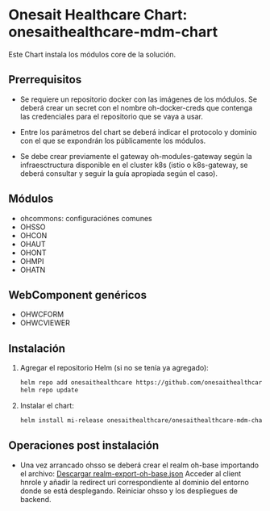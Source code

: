 # Onesait Healthcare Chart: onesaithealthcare-mdm-chart

Este Chart instala los módulos core de la solución.

## Prerrequisitos

- Se requiere un repositorio docker con las imágenes de los módulos.  Se deberá crear un secret con el nombre 
  oh-docker-creds que contenga las credenciales para el repositorio que se vaya a usar.

- Entre los parámetros del chart se deberá indicar el protocolo y dominio con el que se expondrán los públicamente los módulos.

- Se debe crear previamente el gateway oh-modules-gateway según la infraesctructura disponible en el cluster k8s (istio o k8s-gateway,
  se deberá consultar y seguir la guía apropiada según el caso).  
  
## Módulos

- ohcommons: configuraciónes comunes
- OHSSO
- OHCON
- OHAUT
- OHONT
- OHMPI
- OHATN

## WebComponent genéricos

- OHWCFORM
- OHWCVIEWER

## Instalación

1. Agregar el repositorio Helm (si no se tenía ya agregado):
   ```sh
   helm repo add onesaithealthcare https://github.com/onesaithealthcare/onesaithealthcare-charts
   helm repo update
   ```

2. Instalar el chart:
   ```sh
   helm install mi-release onesaithealthcare/onesaithealthcare-mdm-chart --namespace oh-modules
   ```

## Operaciones post instalación

- Una vez arrancado ohsso se deberá crear el realm oh-base importando el archivo: 
[Descargar realm-export-oh-base.json](https://onesaithealthcare.github.io/onesaithealthcare-charts/extras/onesaithealthcare-mdm/realm-export-oh-base.json)
Acceder al client hnrole y añadir la redirect uri correspondiente al dominio del entorno donde se está desplegando.
Reiniciar ohsso y los despliegues de backend.


